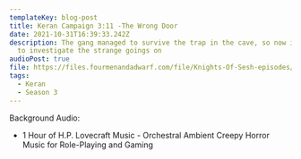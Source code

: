 ```yaml
---
templateKey: blog-post
title: Keran Campaign 3:11 -The Wrong Door
date: 2021-10-31T16:39:33.242Z
description: The gang managed to survive the trap in the cave, so now it is time
  to investigate the strange goings on
audioPost: true
file: https://files.fourmenandadwarf.com/file/Knights-Of-Sesh-episodes/Season_3/Keran-47.mp3
tags:
  - Keran
  - Season 3
---
```

Background Audio:

- 1 Hour of H.P. Lovecraft Music - Orchestral Ambient Creepy Horror Music for Role-Playing and Gaming
